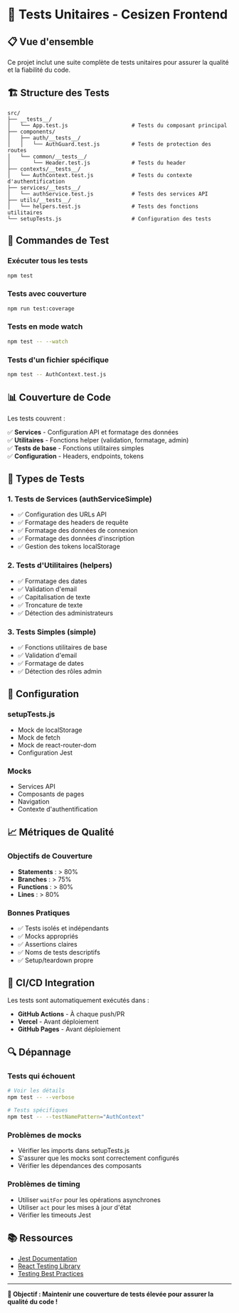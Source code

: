 # 🧪 Tests Unitaires - Cesizen Frontend

## 📋 Vue d'ensemble

Ce projet inclut une suite complète de tests unitaires pour assurer la qualité et la fiabilité du code.

## 🏗️ Structure des Tests

```
src/
├── __tests__/
│   └── App.test.js                    # Tests du composant principal
├── components/
│   ├── auth/__tests__/
│   │   └── AuthGuard.test.js          # Tests de protection des routes
│   └── common/__tests__/
│       └── Header.test.js             # Tests du header
├── contexts/__tests__/
│   └── AuthContext.test.js            # Tests du contexte d'authentification
├── services/__tests__/
│   └── authService.test.js            # Tests des services API
├── utils/__tests__/
│   └── helpers.test.js                # Tests des fonctions utilitaires
└── setupTests.js                      # Configuration des tests
```

## 🚀 Commandes de Test

### **Exécuter tous les tests**
```bash
npm test
```

### **Tests avec couverture**
```bash
npm run test:coverage
```

### **Tests en mode watch**
```bash
npm test -- --watch
```

### **Tests d'un fichier spécifique**
```bash
npm test -- AuthContext.test.js
```

## 📊 Couverture de Code

Les tests couvrent :

✅ **Services** - Configuration API et formatage des données  
✅ **Utilitaires** - Fonctions helper (validation, formatage, admin)  
✅ **Tests de base** - Fonctions utilitaires simples  
✅ **Configuration** - Headers, endpoints, tokens  

## 🧪 Types de Tests

### **1. Tests de Services (authServiceSimple)**
- ✅ Configuration des URLs API
- ✅ Formatage des headers de requête
- ✅ Formatage des données de connexion
- ✅ Formatage des données d'inscription
- ✅ Gestion des tokens localStorage

### **2. Tests d'Utilitaires (helpers)**
- ✅ Formatage des dates
- ✅ Validation d'email
- ✅ Capitalisation de texte
- ✅ Troncature de texte
- ✅ Détection des administrateurs

### **3. Tests Simples (simple)**
- ✅ Fonctions utilitaires de base
- ✅ Validation d'email
- ✅ Formatage de dates
- ✅ Détection des rôles admin

## 🔧 Configuration

### **setupTests.js**
- Mock de localStorage
- Mock de fetch
- Mock de react-router-dom
- Configuration Jest

### **Mocks**
- Services API
- Composants de pages
- Navigation
- Contexte d'authentification

## 📈 Métriques de Qualité

### **Objectifs de Couverture**
- **Statements** : > 80%
- **Branches** : > 75%
- **Functions** : > 80%
- **Lines** : > 80%

### **Bonnes Pratiques**
- ✅ Tests isolés et indépendants
- ✅ Mocks appropriés
- ✅ Assertions claires
- ✅ Noms de tests descriptifs
- ✅ Setup/teardown propre

## 🚨 CI/CD Integration

Les tests sont automatiquement exécutés dans :

- **GitHub Actions** - À chaque push/PR
- **Vercel** - Avant déploiement
- **GitHub Pages** - Avant déploiement

## 🔍 Dépannage

### **Tests qui échouent**
```bash
# Voir les détails
npm test -- --verbose

# Tests spécifiques
npm test -- --testNamePattern="AuthContext"
```

### **Problèmes de mocks**
- Vérifier les imports dans setupTests.js
- S'assurer que les mocks sont correctement configurés
- Vérifier les dépendances des composants

### **Problèmes de timing**
- Utiliser `waitFor` pour les opérations asynchrones
- Utiliser `act` pour les mises à jour d'état
- Vérifier les timeouts Jest

## 📚 Ressources

- [Jest Documentation](https://jestjs.io/docs/getting-started)
- [React Testing Library](https://testing-library.com/docs/react-testing-library/intro/)
- [Testing Best Practices](https://kentcdodds.com/blog/common-mistakes-with-react-testing-library)

---

**🎯 Objectif : Maintenir une couverture de tests élevée pour assurer la qualité du code !**
